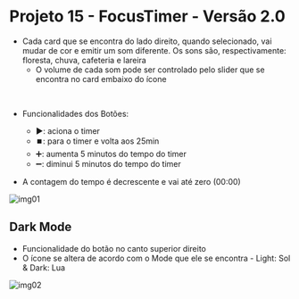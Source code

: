 # Projeto 15 - FocusTimer - Versão 2.0

- Cada card que se encontra do lado direito, quando selecionado, vai mudar de cor e emitir um som diferente. Os sons são, respectivamente: floresta, chuva, cafeteria e lareira
    - O volume de cada som pode ser controlado pelo slider que se encontra no card embaixo do ícone

<br/>

- Funcionalidades dos Botões:
    - ▶️: aciona o timer
    - ⏹️: para o timer e volta aos 25min
    - ➕: aumenta 5 minutos do tempo do timer
    - ➖: diminui 5 minutos do tempo do timer

- A contagem do tempo é decrescente e vai até zero (00:00)

![img01](https://user-images.githubusercontent.com/108941318/204603048-d5ca16a0-2280-441d-946a-6af93b7bf0ce.png)

## Dark Mode

- Funcionalidade do botão no canto superior direito
- O ícone se altera de acordo com o Mode que ele se encontra - Light: Sol & Dark: Lua

![img02](https://user-images.githubusercontent.com/108941318/204605400-4872d762-c737-43af-88e9-08ab31150646.png)
